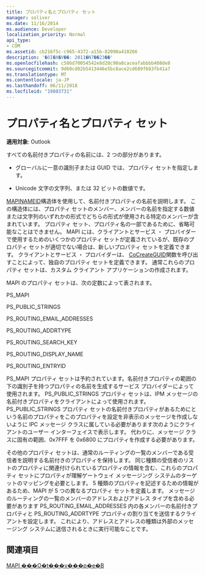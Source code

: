 ```yaml
---
title: プロパティ名とプロパティ セット
manager: soliver
ms.date: 11/16/2014
ms.audience: Developer
localization_priority: Normal
api_type:
- COM
ms.assetid: cb216f5c-c965-4372-a15b-82090a410266
description: '�ŏI�X�V��: 2011�N7��23��'
ms.openlocfilehash: c586d70054542e8d20c90a8caceafabbbb408de8
ms.sourcegitcommit: 9d60cd82b5413446e5bc8ace2cd689f683fb41a7
ms.translationtype: MT
ms.contentlocale: ja-JP
ms.lasthandoff: 06/11/2018
ms.locfileid: "19803731"
---
```

# <a name="property-names-and-property-sets"></a>プロパティ名とプロパティ セット

  
  
**適用対象**: Outlook 
  
すべての名前付きプロパティの名前には、2 つの部分があります。
  
- グローバルに一意の識別子または GUID では、プロパティ セットを指定します。
    
- Unicode 文字の文字列、または 32 ビットの数値です。 
    
[MAPINAMEID](mapinameid.md)構造体を使用して、名前付きプロパティの名前を説明します。 この構造体には、プロパティ セットのメンバー、メンバーの名前を指定する数値または文字列のいずれかの形式でどちらの形式が使用される特定のメンバーが含まれています。 プロパティ セット、プロパティ名の一部であるために、省略可能なことはできません。 MAPI には、クライアントとサービス ・ プロバイダーで使用するためのいくつかのプロパティ セットが定義されているが、既存のプロパティ セットが適切でない場合は、新しいプロパティ セットを定義できます。 クライアントとサービス ・ プロバイダーは、 [CoCreateGUID](http://msdn.microsoft.com/en-us/library/ms688568.aspx)関数を呼び出すことによって、独自のプロパティ セットを定義できます。 通常これらのプロパティ セットは、カスタム クライアント アプリケーションの作成されます。 
  
MAPI のプロパティ セットは、次の定数によって表されます。
  
PS_MAPI
  
PS_PUBLIC_STRINGS
  
PS_ROUTING_EMAIL_ADDRESSES
  
PS_ROUTING_ADDRTYPE
  
PS_ROUTING_SEARCH_KEY
  
PS_ROUTING_DISPLAY_NAME
  
PS_ROUTING_ENTRYID
  
PS_MAPI プロパティ セットは予約されています。名前付きプロパティの範囲の下の識別子を持つプロパティの名前を生成するサービス プロバイダーによって使用されます。 PS_PUBLIC_STRINGS プロパティ セットは、IPM メッセージの名前付きプロパティをクライアントによって使用されます。 PS_PUBLIC_STRINGS プロパティ セットの名前付きプロパティがあるためにという名前のプロパティをこのプロパティを設定を非表示のメッセージを作成しないように IPC メッセージ クラスに属している必要があります次のようにクライアントのユーザー インターフェイスで表示します。 代わりに、メッセージ クラスに固有の範囲、0x7FFF を 0x6800 にプロパティを作成する必要があります。
  
その他のプロパティ セットは、通常のルーティングの一覧のメンバーである受信者を説明する名前付きのプロパティを保持します。 同じ種類の受信者のリストのプロパティに関連付けられているプロパティの情報を含む、これらのプロパティ セットにプロパティが理解ゲートウェイ メッセージング システムのターゲットのマッピングを必要とします。 5 種類のプロパティを記述するための情報があるため、MAPI が 5 つの異なるプロパティ セットを定義します。 メッセージのルーティングの一覧のメンバーのアドレスおよびアドレス タイプを含める必要があります PS_ROUTING_EMAIL_ADDRESSES 内の各メンバーの名前付きプロパティと PS_ROUTING_ADDRTYPE プロパティの割り当てを送信するクライアントを設定します。 これにより、アドレスとアドレスの種類は外部のメッセージング システムに送信されるときに実行可能なことです。
  
## <a name="see-also"></a>関連項目



[MAPI ���O�t���v���p�e�B](mapi-named-properties.md)

